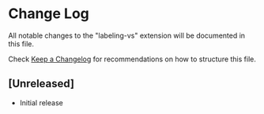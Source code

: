 # Change Log

All notable changes to the "labeling-vs" extension will be documented in this file.

Check [Keep a Changelog](http://keepachangelog.com/) for recommendations on how to structure this file.

## [Unreleased]

- Initial release